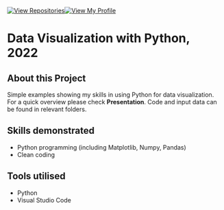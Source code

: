[![View Repositories](https://img.shields.io/badge/View-My_Repositories-blue?logo=GitHub)](https://github.com/jarsonX?tab=repositories)[![View My Profile](https://img.shields.io/badge/View-My_Profile-green?logo=GitHub)](https://github.com/jarsonX) 

# Data Visualization with Python, 2022

## About this Project
Simple examples showing my skills in using Python for data visualization. For a quick overview please check **Presentation**. Code and input data can be found in relevant folders.

## Skills demonstrated
- Python programming (including Matplotlib, Numpy, Pandas)
- Clean coding

## Tools utilised
- Python
- Visual Studio Code
